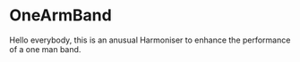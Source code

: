# OneArmBand

Hello everybody, this is an anusual Harmoniser to enhance the performance of a one man band.

